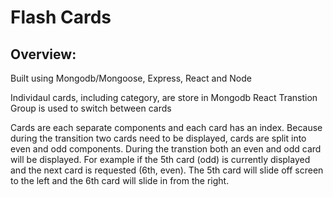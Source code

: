 # Flash Cards

## Overview:
Built using Mongodb/Mongoose, Express, React and Node

Individaul cards, including category, are store in Mongodb
React Transtion Group is used to switch between cards

Cards are each separate components and each card has an index. Because during the transition two cards need to be displayed, cards are split into even and odd components. During the transtion both an even and odd card will be displayed. For example if the 5th card (odd) is currently displayed and the next card is requested (6th, even). The 5th card will slide off screen to the left and the 6th card will slide in from the right.